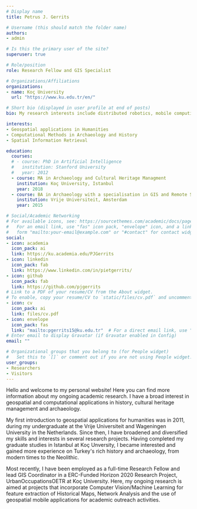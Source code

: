 ```yaml
---
# Display name
title: Petrus J. Gerrits

# Username (this should match the folder name)
authors:
- admin

# Is this the primary user of the site?
superuser: true

# Role/position
role: Research Fellow and GIS Specialist

# Organizations/Affiliations
organizations:
- name: Koç University
  url: "https://www.ku.edu.tr/en/"

# Short bio (displayed in user profile at end of posts)
bio: My research interests include distributed robotics, mobile computing and programmable matter.

interests:
- Geospatial applications in Humanities
- Computational Methods in Archaeology and History
- Spatial Information Retrieval

education:
  courses:
  # - course: PhD in Artificial Intelligence
  #   institution: Stanford University
  #   year: 2012
  - course: MA in Archaeology and Cultural Heritage Managment
    institution: Koç University, Istanbul
    year: 2018
  - course: BA in Archaeology with a specialisation in GIS and Remote Sensing
    institution: Vrije Universiteit, Amsterdam
    year: 2015

# Social/Academic Networking
# For available icons, see: https://sourcethemes.com/academic/docs/page-builder/#icons
#   For an email link, use "fas" icon pack, "envelope" icon, and a link in the
#   form "mailto:your-email@example.com" or "#contact" for contact widget.
social:
- icon: academia
  icon_pack: ai
  link: https://ku.academia.edu/PJGerrits
- icon: linkedin
  icon_pack: fab
  link: https://www.linkedin.com/in/pietgerrits/
- icon: github
  icon_pack: fab
  link: https://github.com/pjgerrits
# Link to a PDF of your resume/CV from the About widget.
# To enable, copy your resume/CV to `static/files/cv.pdf` and uncomment the lines below.
- icon: cv
  icon_pack: ai
  link: files/cv.pdf
- icon: envelope
  icon_pack: fas
  link: "mailto:pgerrits15@ku.edu.tr"  # For a direct email link, use "mailto:test@example.org".
# Enter email to display Gravatar (if Gravatar enabled in Config)
email: ""

# Organizational groups that you belong to (for People widget)
#   Set this to `[]` or comment out if you are not using People widget.
user_groups:
- Researchers
- Visitors
---
```


Hello and welcome to my personal website! Here you can find more information about my ongoing academic research. 
I have a broad interest in geospatial and computational applications in history, cultural heritage management and archaeology. 

My first introduction to geospatial applications for humanities was in 2011, during my undergraduate at the Vrije Universiteit and Wageningen University in the Netherlands. Since then, I have broadened and diversified my skills and interests in several research projects. Having completed my graduate studies in Istanbul at Koç Unversity, I became interested and gained more experience on Turkey's rich history and archaeology, from modern times to the Neolithic. 

Most recently, I have been employed as a full-time Research Fellow and lead GIS Coordinator in a ERC-Funded Horizon 2020 Research Project, UrbanOccupationsOETR at Koç University. Here,  my ongoing research is aimed at projects that incorporate Computer Vision/Machine Learning for feature extraction of Historical Maps, Network Analysis and the use of geospatial mobile applications for academic outreach activities. 